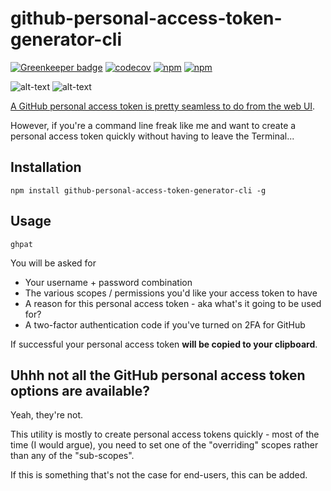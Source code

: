 # github-personal-access-token-generator-cli

[![Greenkeeper badge](https://badges.greenkeeper.io/jaebradley/github-personal-access-token-generator-cli.svg)](https://greenkeeper.io/)
[![codecov](https://codecov.io/gh/jaebradley/github-personal-access-token-generator-cli/branch/master/graph/badge.svg)](https://codecov.io/gh/jaebradley/github-personal-access-token-generator-cli)
[![npm](https://img.shields.io/npm/v/github-personal-access-token-generator-cli.svg)](https://www.npmjs.com/package/github-personal-access-token-generator-cli)
[![npm](https://img.shields.io/npm/dt/github-personal-access-token-generator-cli.svg)](https://www.npmjs.com/package/github-personal-access-token-generator-cli)

![alt-text](https://imgur.com/NBzcu8N.png)
![alt-text](https://imgur.com/ZJyz9KJ.png)

[A GitHub personal access token is pretty seamless to do from the web UI](https://help.github.com/articles/creating-a-personal-access-token-for-the-command-line/).

However, if you're a command line freak like me and want to create a personal access token quickly without having to leave the Terminal...

## Installation

```
npm install github-personal-access-token-generator-cli -g
```

## Usage

```
ghpat
```

You will be asked for

* Your username + password combination
* The various scopes / permissions you'd like your access token to have
* A reason for this personal access token - aka what's it going to be used for?
* A two-factor authentication code if you've turned on 2FA for GitHub

If successful your personal access token **will be copied to your clipboard**.

## Uhhh not all the GitHub personal access token options are available?

Yeah, they're not.

This utility is mostly to create personal access tokens quickly - most of the time (I would argue), you need to set one of the "overriding" scopes rather than any of the "sub-scopes".

If this is something that's not the case for end-users, this can be added.
